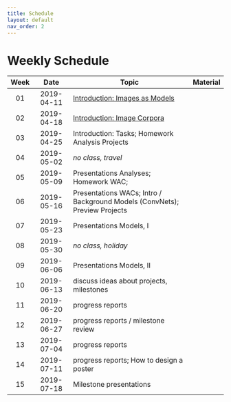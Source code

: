 ```yaml
---
title: Schedule
layout: default
nav_order: 2
---
```


# Weekly Schedule

| Week | Date | Topic  | Material |
|:------:|:------:|-----------|------|
01 | 2019-04-11 | [Introduction: Images as Models](https://github.com/compling-potsdam/sose19-pm1-pictures/blob/master/material/01)  |
02 | 2019-04-18 | [Introduction: Image Corpora](https://github.com/compling-potsdam/sose19-pm1-pictures/blob/master/material/02) |
03 | 2019-04-25 | Introduction: Tasks; Homework Analysis Projects |
04 | 2019-05-02 | *no class, travel* |
05 | 2019-05-09 | Presentations Analyses; Homework WAC; |
06 | 2019-05-16 | Presentations WACs; Intro / Background Models (ConvNets); Preview Projects |
07 | 2019-05-23 | Presentations Models, I |
08 | 2019-05-30 | *no class, holiday* |
09 | 2019-06-06 | Presentations Models, II |
10 | 2019-06-13 | discuss ideas about projects, milestones |
11 | 2019-06-20 | progress reports |
12 | 2019-06-27 | progress reports / milestone review |
13 | 2019-07-04 | progress reports |
14 | 2019-07-11 | progress reports; How to design a poster |
15 | 2019-07-18 | Milestone presentations |
